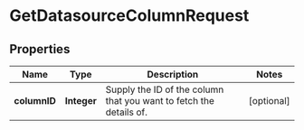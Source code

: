 

# GetDatasourceColumnRequest


## Properties

| Name | Type | Description | Notes |
|------------ | ------------- | ------------- | -------------|
|**columnID** | **Integer** | Supply the ID of the column that you want to fetch the details of. |  [optional] |



